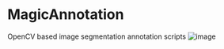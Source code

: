 # MagicAnnotation
OpenCV based image segmentation annotation scripts
![image](https://user-images.githubusercontent.com/53175489/147405326-d53575de-4b53-4ff8-afc7-c6442a7c69fd.png)
